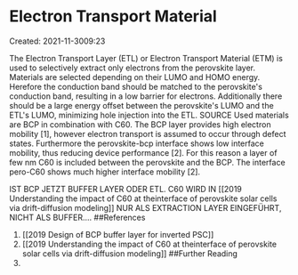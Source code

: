 # Electron Transport Material
Created: 2021-11-3009:23

The Electron Transport Layer (ETL) or Electron Transport Material (ETM) is used to selectively extract only electrons from the perovskite layer. Materials are selected depending on their LUMO and HOMO energy. Herefore the conduction band should be matched to the perovskite's conduction band, resulting in a low barrier for electrons. Additionally there should be a large energy offset between the perovskite's LUMO and the ETL's LUMO, minimizing hole injection into the ETL. SOURCE
Used materials are BCP in combination with C60. The BCP layer provides high electron mobility [1], however electron transport is assumed to occur through defect states. Furthermore the perovskite-bcp interface shows low interface mobility, thus reducing device performance [2]. For this reason a layer of few nm C60 is included between the perovskite and the BCP. The interface pero-C60 shows much higher interface mobility [2]. 

IST BCP JETZT BUFFER LAYER ODER ETL. C60 WIRD IN [[2019 Understanding the impact of C60 at theinterface of perovskite solar cells via drift-diffusion modeling]] NUR ALS EXTRACTION LAYER EINGEFÜHRT, NICHT ALS BUFFER....
##References
1. [[2019 Design of BCP buffer layer for inverted PSC]]
2. [[2019 Understanding the impact of C60 at theinterface of perovskite solar cells via drift-diffusion modeling]]
##Further Reading
1. 